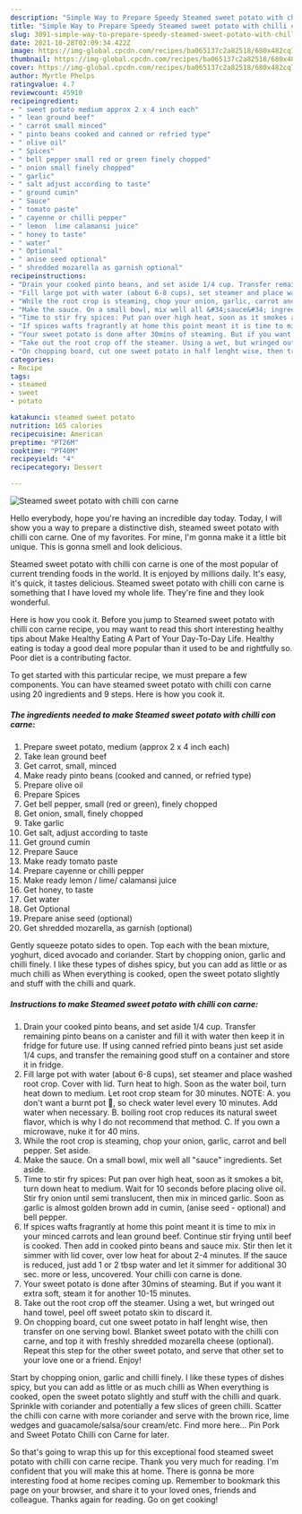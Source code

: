 ```yaml
---
description: "Simple Way to Prepare Speedy Steamed sweet potato with chilli con carne"
title: "Simple Way to Prepare Speedy Steamed sweet potato with chilli con carne"
slug: 3091-simple-way-to-prepare-speedy-steamed-sweet-potato-with-chilli-con-carne
date: 2021-10-28T02:09:34.422Z
image: https://img-global.cpcdn.com/recipes/ba065137c2a82518/680x482cq70/steamed-sweet-potato-with-chilli-con-carne-recipe-main-photo.jpg
thumbnail: https://img-global.cpcdn.com/recipes/ba065137c2a82518/680x482cq70/steamed-sweet-potato-with-chilli-con-carne-recipe-main-photo.jpg
cover: https://img-global.cpcdn.com/recipes/ba065137c2a82518/680x482cq70/steamed-sweet-potato-with-chilli-con-carne-recipe-main-photo.jpg
author: Myrtle Phelps
ratingvalue: 4.7
reviewcount: 45910
recipeingredient:
- " sweet potato medium approx 2 x 4 inch each"
- " lean ground beef"
- " carrot small minced"
- " pinto beans cooked and canned or refried type"
- " olive oil"
- " Spices"
- " bell pepper small red or green finely chopped"
- " onion small finely chopped"
- " garlic"
- " salt adjust according to taste"
- " ground cumin"
- " Sauce"
- " tomato paste"
- " cayenne or chilli pepper"
- " lemon  lime calamansi juice"
- " honey to taste"
- " water"
- " Optional"
- " anise seed optional"
- " shredded mozarella as garnish optional"
recipeinstructions:
- "Drain your cooked pinto beans, and set aside 1/4 cup. Transfer remaining pinto beans on a canister and fill it with water then keep it in fridge for future use. If using canned refried pinto beans just set aside 1/4 cups, and transfer the remaining good stuff on a container and store it in fridge."
- "Fill large pot with water (about 6-8 cups), set steamer and place washed root crop. Cover with lid. Turn heat to high. Soon as the water boil, turn heat down to medium. Let root crop steam for 30 minutes. NOTE: A. you don&#39;t want a burnt pot 🤭, so check water level every 10 minutes. Add water when necessary. B. boiling root crop reduces its natural sweet flavor, which is why I do not recommend that method. C. If you own a microwave, nuke it for 40 mins."
- "While the root crop is steaming, chop your onion, garlic, carrot and bell pepper. Set aside."
- "Make the sauce. On a small bowl, mix well all &#34;sauce&#34; ingredients. Set aside."
- "Time to stir fry spices: Put pan over high heat, soon as it smokes a bit, turn down heat to medium. Wait for 10 seconds before placing olive oil. Stir fry onion until semi translucent, then mix in minced garlic. Soon as garlic is almost golden brown add in cumin, (anise seed - optional) and bell pepper."
- "If spices wafts fragrantly at home this point meant it is time to mix in your minced carrots and lean ground beef. Continue stir frying until beef is cooked. Then add in cooked pinto beans and sauce mix. Stir then let it simmer with lid cover, over low heat for about 2-4 minutes. If the sauce is reduced, just add 1 or 2 tbsp water and let it simmer for additional 30 sec. more or less, uncovered. Your chilli con carne is done."
- "Your sweet potato is done after 30mins of steaming. But if you want it extra soft, steam it for another 10-15 minutes."
- "Take out the root crop off the steamer. Using a wet, but wringed out hand towel, peel off sweet potato skin to discard it."
- "On chopping board, cut one sweet potato in half lenght wise, then transfer on one serving bowl. Blanket sweet potato with the chilli con carne, and top it with freshly shredded mozarella cheese (optional). Repeat this step for the other sweet potato, and serve that other set to your love one or a friend. Enjoy!"
categories:
- Recipe
tags:
- steamed
- sweet
- potato

katakunci: steamed sweet potato 
nutrition: 165 calories
recipecuisine: American
preptime: "PT26M"
cooktime: "PT40M"
recipeyield: "4"
recipecategory: Dessert

---
```



![Steamed sweet potato with chilli con carne](https://img-global.cpcdn.com/recipes/ba065137c2a82518/680x482cq70/steamed-sweet-potato-with-chilli-con-carne-recipe-main-photo.jpg)

Hello everybody, hope you're having an incredible day today. Today, I will show you a way to prepare a distinctive dish, steamed sweet potato with chilli con carne. One of my favorites. For mine, I'm gonna make it a little bit unique. This is gonna smell and look delicious.

Steamed sweet potato with chilli con carne is one of the most popular of current trending foods in the world. It is enjoyed by millions daily. It's easy, it's quick, it tastes delicious. Steamed sweet potato with chilli con carne is something that I have loved my whole life. They're fine and they look wonderful.

Here is how you cook it. Before you jump to Steamed sweet potato with chilli con carne recipe, you may want to read this short interesting healthy tips about Make Healthy Eating A Part of Your Day-To-Day Life. Healthy eating is today a good deal more popular than it used to be and rightfully so. Poor diet is a contributing factor.


To get started with this particular recipe, we must prepare a few components. You can have steamed sweet potato with chilli con carne using 20 ingredients and 9 steps. Here is how you cook it.

<!--inarticleads1-->

##### The ingredients needed to make Steamed sweet potato with chilli con carne:

1. Prepare  sweet potato, medium (approx 2 x 4 inch each)
1. Take  lean ground beef
1. Get  carrot, small, minced
1. Make ready  pinto beans (cooked and canned, or refried type)
1. Prepare  olive oil
1. Prepare  Spices
1. Get  bell pepper, small (red or green), finely chopped
1. Get  onion, small, finely chopped
1. Take  garlic
1. Get  salt, adjust according to taste
1. Get  ground cumin
1. Prepare  Sauce
1. Make ready  tomato paste
1. Prepare  cayenne or chilli pepper
1. Make ready  lemon / lime/ calamansi juice
1. Get  honey, to taste
1. Get  water
1. Get  Optional
1. Prepare  anise seed (optional)
1. Get  shredded mozarella, as garnish (optional)


Gently squeeze potato sides to open. Top each with the bean mixture, yoghurt, diced avocado and coriander. Start by chopping onion, garlic and chilli finely. I like these types of dishes spicy, but you can add as little or as much chilli as When everything is cooked, open the sweet potato slightly and stuff with the chilli and quark. 

<!--inarticleads2-->

##### Instructions to make Steamed sweet potato with chilli con carne:

1. Drain your cooked pinto beans, and set aside 1/4 cup. Transfer remaining pinto beans on a canister and fill it with water then keep it in fridge for future use. If using canned refried pinto beans just set aside 1/4 cups, and transfer the remaining good stuff on a container and store it in fridge.
1. Fill large pot with water (about 6-8 cups), set steamer and place washed root crop. Cover with lid. Turn heat to high. Soon as the water boil, turn heat down to medium. Let root crop steam for 30 minutes. NOTE: A. you don&#39;t want a burnt pot 🤭, so check water level every 10 minutes. Add water when necessary. B. boiling root crop reduces its natural sweet flavor, which is why I do not recommend that method. C. If you own a microwave, nuke it for 40 mins.
1. While the root crop is steaming, chop your onion, garlic, carrot and bell pepper. Set aside.
1. Make the sauce. On a small bowl, mix well all &#34;sauce&#34; ingredients. Set aside.
1. Time to stir fry spices: Put pan over high heat, soon as it smokes a bit, turn down heat to medium. Wait for 10 seconds before placing olive oil. Stir fry onion until semi translucent, then mix in minced garlic. Soon as garlic is almost golden brown add in cumin, (anise seed - optional) and bell pepper.
1. If spices wafts fragrantly at home this point meant it is time to mix in your minced carrots and lean ground beef. Continue stir frying until beef is cooked. Then add in cooked pinto beans and sauce mix. Stir then let it simmer with lid cover, over low heat for about 2-4 minutes. If the sauce is reduced, just add 1 or 2 tbsp water and let it simmer for additional 30 sec. more or less, uncovered. Your chilli con carne is done.
1. Your sweet potato is done after 30mins of steaming. But if you want it extra soft, steam it for another 10-15 minutes.
1. Take out the root crop off the steamer. Using a wet, but wringed out hand towel, peel off sweet potato skin to discard it.
1. On chopping board, cut one sweet potato in half lenght wise, then transfer on one serving bowl. Blanket sweet potato with the chilli con carne, and top it with freshly shredded mozarella cheese (optional). Repeat this step for the other sweet potato, and serve that other set to your love one or a friend. Enjoy!


Start by chopping onion, garlic and chilli finely. I like these types of dishes spicy, but you can add as little or as much chilli as When everything is cooked, open the sweet potato slightly and stuff with the chilli and quark. Sprinkle with coriander and potentially a few slices of green chilli. Scatter the chilli con carne with more coriander and serve with the brown rice, lime wedges and guacamole/salsa/sour cream/etc. Find more here… Pin Pork and Sweet Potato Chilli con Carne for later. 

So that's going to wrap this up for this exceptional food steamed sweet potato with chilli con carne recipe. Thank you very much for reading. I'm confident that you will make this at home. There is gonna be more interesting food at home recipes coming up. Remember to bookmark this page on your browser, and share it to your loved ones, friends and colleague. Thanks again for reading. Go on get cooking!
